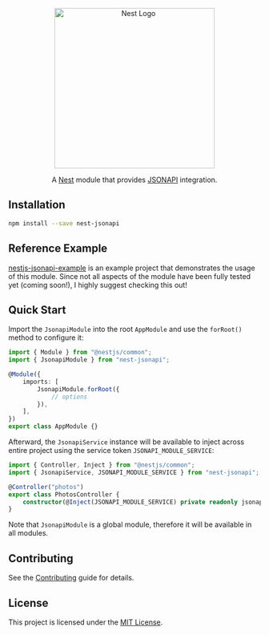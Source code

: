 <p align="center">
  <a href="http://nestjs.com"><img src="https://nestjs.com/img/logo_text.svg" alt="Nest Logo" width="320" /></a>
</p>

<p align="center">
  A <a href="https://github.com/nestjs/nest">Nest</a> module that provides <a href="https://jsonapi.org/">JSONAPI</a> integration.
</p>

## Installation

```bash
npm install --save nest-jsonapi
```

## Reference Example

[nestjs-jsonapi-example](https://github.com/tzellman/nestjs-jsonapi-example) is an example project that demonstrates the usage of this module. Since not all aspects of the module have been fully tested yet (coming soon!), I highly suggest checking this out!

## Quick Start

Import the `JsonapiModule` into the root `AppModule` and use the `forRoot()` method to configure it:

```typescript
import { Module } from "@nestjs/common";
import { JsonapiModule } from "nest-jsonapi";

@Module({
    imports: [
        JsonapiModule.forRoot({
            // options
        }),
    ],
})
export class AppModule {}
```

Afterward, the `JsonapiService` instance will be available to inject across entire project using the service token `JSONAPI_MODULE_SERVICE`:

```typescript
import { Controller, Inject } from "@nestjs/common";
import { JsonapiService, JSONAPI_MODULE_SERVICE } from "nest-jsonapi";

@Controller("photos")
export class PhotosController {
    constructor(@Inject(JSONAPI_MODULE_SERVICE) private readonly jsonapiService: JsonapiService) {}
}
```

Note that `JsonapiModule` is a global module, therefore it will be available in all modules.

## Contributing

See the [Contributing](CONTRIBUTING.md) guide for details.

## License

This project is licensed under the [MIT License](LICENSE.md).
